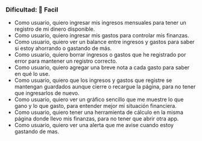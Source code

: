 ### Dificultad: 🦋 Facil 

- Como usuario, quiero ingresar mis ingresos mensuales para tener un registro de mi dinero disponible.
- Como usuario, quiero ingresar mis gastos para controlar mis finanzas.
- Como usuario, quiero ver un balance entre ingresos y gastos para saber si estoy ahorrando o gastando de más.
- Como usuario, quiero borrar ingresos o gastos que he registrado por error para mantener un registro correcto.
- Como usuario, quiero agregar una breve nota a cada gasto para saber en qué lo use.
- Como usuario, quiero que los ingresos y gastos que registre se mantengan guardados aunque cierre o recargue la página, para no tener que ingresarlos de nuevo.
- Como usuario, quiero ver un gráfico sencillo que me muestre lo que gano y lo que gasto, para entender mejor mi situación financiera.
- Como usuario, quiero tener una herramienta de cálculo en la misma página donde llevo mis finanzas, para no tener que abrir otra app.
- Como usuario, quiero ver una alerta que me avise cuando estoy gastando de mas.
